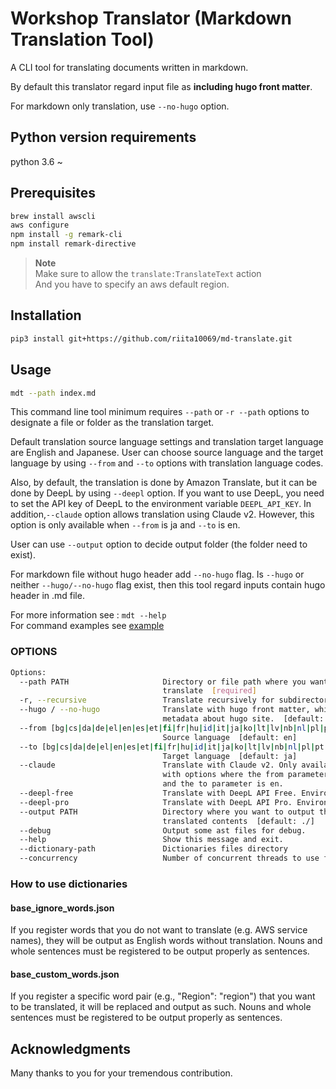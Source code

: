 # Workshop Translator (Markdown Translation Tool)

A CLI tool for translating documents written in markdown.

By default this translator regard input file as **including hugo front matter**.

For markdown only translation, use `--no-hugo` option.

## Python version requirements

python 3.6 ~

## Prerequisites

```sh
brew install awscli
aws configure
npm install -g remark-cli
npm install remark-directive
```

> **Note**  
> Make sure to allow the `translate:TranslateText` action  
> And you have to specify an aws default region.

## Installation

```sh
pip3 install git+https://github.com/riita10069/md-translate.git
```

## Usage

```sh
mdt --path index.md
```

This command line tool minimum requires `--path` or `-r --path` options to designate a file or folder as the translation target.

Default translation source language settings and translation target language are English and Japanese. User can choose source language and the target language by using `--from` and `--to` options with translation language codes.

Also, by default, the translation is done by Amazon Translate, but it can be done by DeepL by using `--deepl` option. If you want to use DeepL, you need to set the API key of DeepL to the environment variable `DEEPL_API_KEY`. In addition,`--claude` option allows translation using Claude v2. However, this option is only available when `--from` is ja and `--to` is en.

User can use `--output` option to decide output folder (the folder need to exist).

For markdown file without hugo header add `--no-hugo` flag.
Is `--hugo` or neither `--hugo/--no-hugo` flag exist, then this tool regard inputs contain hugo header in .md file.

For more information see : `mdt --help`  
For command examples see [example](./docs/example.md)

### OPTIONS

```sh
Options:
  --path PATH                     Directory or file path where you want to
                                  translate  [required]
  -r, --recursive                 Translate recursively for subdirectories.
  --hugo / --no-hugo              Translate with hugo front matter, which is
                                  metadata about hugo site.  [default: hugo]
  --from [bg|cs|da|de|el|en|es|et|fi|fr|hu|id|it|ja|ko|lt|lv|nb|nl|pl|pt|ro|ru|sk|sl|sv|tr|uk|zh]
                                  Source language  [default: en]
  --to [bg|cs|da|de|el|en|es|et|fi|fr|hu|id|it|ja|ko|lt|lv|nb|nl|pl|pt|ro|ru|sk|sl|sv|tr|uk|zh]
                                  Target language  [default: ja]
  --claude                        Translate with Claude v2. Only available
                                  with options where the from parameter is ja
                                  and the to parameter is en.
  --deepl-free                    Translate with DeepL API Free. Environment variable "DEEPL_API_KEY" must be set.
  --deepl-pro                     Translate with DeepL API Pro. Environment variable "DEEPL_API_KEY" must be set.
  --output PATH                   Directory where you want to output the
                                  translated contents  [default: ./]
  --debug                         Output some ast files for debug.
  --help                          Show this message and exit.
  --dictionary-path               Dictionaries files directory
  --concurrency                   Number of concurrent threads to use for translation by Claude.
```

### How to use dictionaries

#### base_ignore_words.json

If you register words that you do not want to translate (e.g. AWS service names), they will be output as English words without translation.
Nouns and whole sentences must be registered to be output properly as sentences.

#### base_custom_words.json

If you register a specific word pair (e.g., "Region": "region") that you want to be translated, it will be replaced and output as such.
Nouns and whole sentences must be registered to be output properly as sentences.

## Acknowledgments

Many thanks to you for your tremendous contribution.
